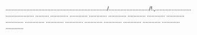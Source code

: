 ..................................................................../.........................../!.,........................................... .........
............
............
............
............
............
............
............
............
.............
............
............
............
............
............
............
............
............


